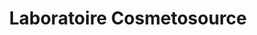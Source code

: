 ---
title: "Laboratoire Cosmetosource"
url: /fontannes/laboratoire-cosmetosource/
shop: Kosmetik
---